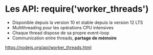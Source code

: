 # Les API: require('worker_threads')


* Disponible depuis la version 10 et stable depuis la version 12 LTS
* Multithreading pour les opérations CPU intensives
* Chaque thread dispose de sa propre event-loop
* Communication entre threads, <b>partage de mémoire</b>

https://nodejs.org/api/worker_threads.html
<!-- .element: class="credits" -->